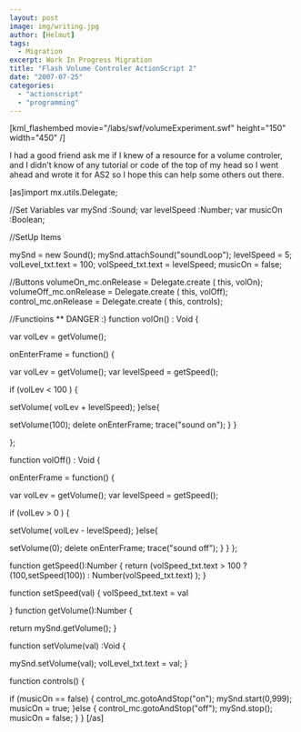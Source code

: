 ```yaml
---
layout: post
image: img/writing.jpg
author: [Helmut]
tags:
  - Migration
excerpt: Work In Progress Migration
title: "Flash Volume Controler ActionScript 2"
date: "2007-07-25"
categories: 
  - "actionscript"
  - "programming"
---
```


\[kml\_flashembed movie="/labs/swf/volumeExperiment.swf" height="150" width="450" /\]

I had a good friend ask me if I knew of a resource for a volume controler, and I didn't know of any tutorial or code of the top of my head so I went ahead and wrote it for AS2 so I hope this can help some others out there.

\[as\]import mx.utils.Delegate;

//Set Variables var mySnd :Sound; var levelSpeed :Number; var musicOn :Boolean;

//SetUp Items

mySnd = new Sound(); mySnd.attachSound("soundLoop"); levelSpeed = 5; volLevel\_txt.text = 100; volSpeed\_txt.text = levelSpeed; musicOn = false;

//Buttons volumeOn\_mc.onRelease = Delegate.create ( this, volOn); volumeOff\_mc.onRelease = Delegate.create ( this, volOff); control\_mc.onRelease = Delegate.create ( this, controls);

//Functioins \*\* DANGER :) function volOn() : Void {

var volLev = getVolume();

onEnterFrame = function() {

var volLev = getVolume(); var levelSpeed = getSpeed();

if (volLev < 100 ) {

setVolume( volLev + levelSpeed); }else{

setVolume(100); delete onEnterFrame; trace("sound on"); } }

};

function volOff() : Void {

onEnterFrame = function() {

var volLev = getVolume(); var levelSpeed = getSpeed();

if (volLev > 0 ) {

setVolume( volLev - levelSpeed); }else{

setVolume(0); delete onEnterFrame; trace("sound off"); } } };

function getSpeed():Number { return (volSpeed\_txt.text > 100 ? (100,setSpeed(100)) : Number(volSpeed\_txt.text) ); }

function setSpeed(val) { volSpeed\_txt.text = val

} function getVolume():Number {

return mySnd.getVolume(); }

function setVolume(val) :Void {

mySnd.setVolume(val); volLevel\_txt.text = val; }

function controls() {

if (musicOn == false) { control\_mc.gotoAndStop("on"); mySnd.start(0,999); musicOn = true; }else { control\_mc.gotoAndStop("off"); mySnd.stop(); musicOn = false; } } \[/as\]
